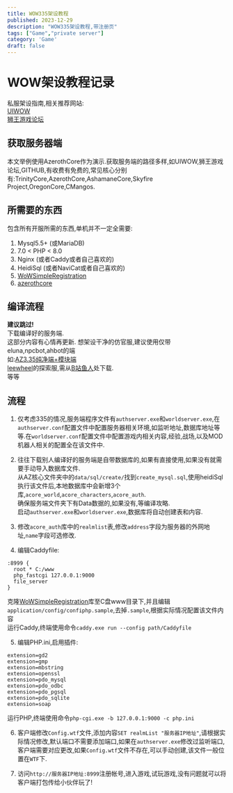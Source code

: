 ```yaml
---
title: WOW335架设教程
published: 2023-12-29
description: "WOW335架设教程,带注册页"
tags: ["Game","private server"]
category: 'Game'
draft: false
---
```


# WOW架设教程记录
私服架设指南,相关推荐网站:  
[UIWOW](https://uiwow.com/)  
[狮王游戏论坛](http://bbs.yxlyy.club/)
<!-- more -->

## 获取服务器端
本文举例使用AzerothCore作为演示.获取服务端的路径多样,如UIWOW,狮王游戏论坛,GITHUB,有收费有免费的,常见核心分别有:TrinityCore,AzerothCore,AshamaneCore,Skyfire Project,OregonCore,CMangos.  

## 所需要的东西
包含所有开服所需的东西,单机并不一定全需要:  

1. Mysql5.5+ (或MariaDB)  
2. 7.0 < PHP < 8.0  
3. Nginx (或者Caddy或者自己喜欢的)  
4. HeidiSql (或者NaviCat或者自己喜欢的)  
5. [WoWSimpleRegistration](https://github.com/masterking32/WoWSimpleRegistration)  
6. [azerothcore](https://github.com/azerothcore/azerothcore-wotlk)  

## 编译流程
**建议跳过!**  
下载编译好的服务端.  
这部分内容有心情再更新.
想架设干净的仿官服,建议使用仅带eluna,npcbot,ahbot的端  
如:[AZ3.35纯净端+模块端](https://uiwow.com/thread-21528-1-2.html)  
[leewheel](https://space.bilibili.com/1437832569)的探索服,需从[B站鱼人](https://space.bilibili.com/676535608)处下载.  
等等


## 流程
1. 仅考虑335的情况,服务端程序文件有```authserver.exe```和```worldserver.exe```,在```authserver.conf```配置文件中配置服务器相关环境,如监听地址,数据库地址等等.在```worldserver.conf```配置文件中配置游戏内相关内容,经验,战场,以及MOD机器人相关的配置全在该文件中.

2. 往往下载别人编译好的服务端是自带数据库的,如果有直接使用,如果没有就需要手动导入数据库文件.  
从AZ核心文件夹中的```data/sql/create/```找到```create_mysql.sql```,使用heidiSql执行该文件后,本地数据库中会新增3个库,```acore_world```,```acore_characters```,```acore_auth```.  
确保服务端文件夹下有Data数据的,如果没有,等编译攻略.  
启动```authserver.exe```和```worldserver.exe```,数据库将自动创建表和内容.

    

3. 修改```acore_auth```库中的```realmlist```表,修改```address```字段为服务器的外网地址,```name```字段可选修改.

4. 编辑Caddyfile:  
```
:8999 {
  root * C:/www
  php_fastcgi 127.0.0.1:9000
  file_server
}
```
克隆[WoWSimpleRegistration](https://github.com/masterking3WoWSimpleRegistration)库至C盘www目录下,并且编辑```application/config/confiphp.sample```,去掉```.sample```,根据实际情况配置该文件内容  
运行Caddy,终端使用命令```caddy.exe run --config path/Caddyfile```  

5. 编辑PHP.ini,启用插件:  
```
extension=gd2
extension=gmp
extension=mbstring
extension=openssl
extension=pdo_mysql
extension=pdo_odbc
extension=pdo_pgsql
extension=pdo_sqlite
extension=soap
```
运行PHP,终端使用命令```php-cgi.exe -b 127.0.0.1:9000 -c php.ini```

6. 客户端修改```Config.wtf```文件,添加内容```SET realmList "服务器IP地址"```,请根据实际情况修改,默认端口不需要添加端口,如果在```authserver.exe```修改过监听端口,客户端需要对应更改,如果```Config.wtf```文件不存在,可以手动创建,该文件一般位置在```WTF```下.

7. 访问```http://服务器IP地址:8999```注册帐号,进入游戏,试玩游戏,没有问题就可以将客户端打包传给小伙伴玩了!